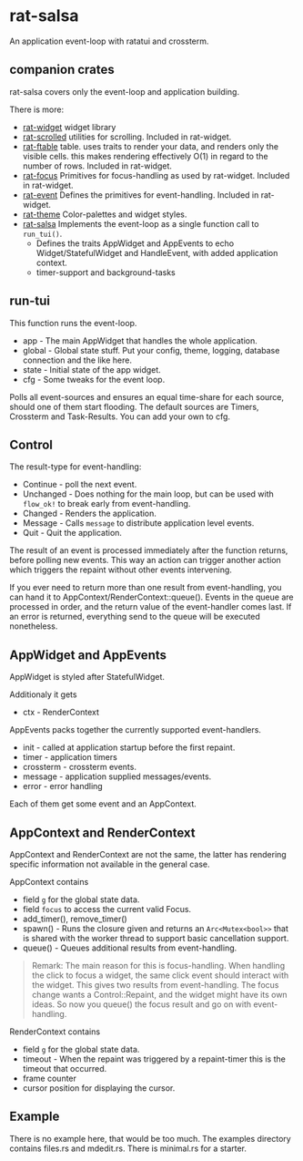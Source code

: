 # rat-salsa

An application event-loop with ratatui and crossterm.

## companion crates

rat-salsa covers only the event-loop and application building.

There is more:

* [rat-widget](https://docs.rs/rat-widget)
  widget library
* [rat-scrolled](https://docs.rs/rat-scrolled)
  utilities for scrolling. Included in rat-widget.
* [rat-ftable](https://docs.rs/rat-ftable)
  table. uses traits to render your data, and renders only the visible cells.
  this makes rendering effectively O(1) in regard to the number of rows.
  Included in rat-widget.
* [rat-focus](https://docs.rs/rat-focus)
  Primitives for focus-handling as used by rat-widget. Included in rat-widget.
* [rat-event](https://docs.rs/rat-event)
  Defines the primitives for event-handling. Included in rat-widget.
* [rat-theme](https://docs.rs/rat-theme)
  Color-palettes and widget styles.
* [rat-salsa](https://docs.rs/rat-salsa)
  Implements the event-loop as a single function call to `run_tui()`.
    * Defines the traits AppWidget and AppEvents to echo Widget/StatefulWidget
      and HandleEvent, with added application context.
    * timer-support and background-tasks

## run-tui

This function runs the event-loop.

* app - The main AppWidget that handles the whole application.
* global - Global state stuff. Put your config, theme, logging, database connection
  and the like here.
* state - Initial state of the app widget.
* cfg - Some tweaks for the event loop.

Polls all event-sources and ensures an equal time-share for each source,
should one of them start flooding. The default sources are Timers, Crossterm and
Task-Results. You can add your own to cfg.

## Control

The result-type for event-handling:

* Continue - poll the next event.
* Unchanged - Does nothing for the main loop, but can be used with `flow_ok!`
  to break early from event-handling.
* Changed - Renders the application.
* Message - Calls `message` to distribute application level events.
* Quit - Quit the application.

The result of an event is processed immediately after the
function returns, before polling new events. This way an action
can trigger another action which triggers the repaint without
other events intervening.

If you ever need to return more than one result from event-handling,
you can hand it to AppContext/RenderContext::queue(). Events
in the queue are processed in order, and the return value of
the event-handler comes last. If an error is returned, everything
send to the queue will be executed nonetheless.

## AppWidget and AppEvents

AppWidget is styled after StatefulWidget.

Additionaly it gets

* ctx - RenderContext

AppEvents packs together the currently supported event-handlers.

* init - called at application startup before the first repaint.
* timer - application timers
* crossterm - crossterm events.
* message - application supplied messages/events.
* error - error handling

Each of them get some event and an AppContext.

## AppContext and RenderContext

AppContext and RenderContext are not the same, the latter
has rendering specific information not available in the
general case.

AppContext contains

* field `g` for the global state data.
* field `focus` to access the current valid Focus.
* add_timer(), remove_timer()
* spawn() - Runs the closure given and returns an `Arc<Mutex<bool>>`
  that is shared with the worker thread to support basic
  cancellation support.
* queue() - Queues additional results from event-handling.

> Remark: The main reason for this is focus-handling.
> When handling the click to focus a widget, the same
> click event should interact with the widget. This gives
> two results from event-handling. The focus change wants
> a Control::Repaint, and the widget might have its own
> ideas. So now you queue() the focus result and go on
> with event-handling.

RenderContext contains

* field `g` for the global state data.
* timeout - When the repaint was triggered by a repaint-timer this
  is the timeout that occurred.
* frame counter
* cursor position for displaying the cursor.

## Example

There is no example here, that would be too much.
The examples directory contains files.rs and mdedit.rs.
There is minimal.rs for a starter.



